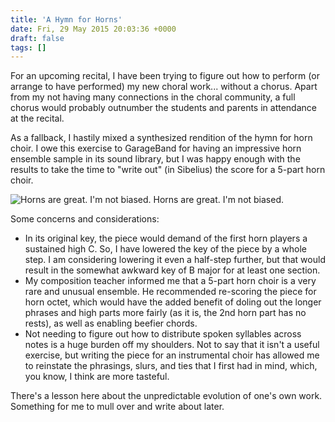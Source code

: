 ```yaml
---
title: 'A Hymn for Horns'
date: Fri, 29 May 2015 20:03:36 +0000
draft: false
tags: []
---
```


For an upcoming recital, I have been trying to figure out how to perform (or arrange to have performed) my new choral work... without a chorus. Apart from my not having many connections in the choral community, a full chorus would probably outnumber the students and parents in attendance at the recital.

As a fallback, I hastily mixed a synthesized rendition of the hymn for horn choir. I owe this exercise to GarageBand for having an impressive horn ensemble sample in its sound library, but I was happy enough with the results to take the time to "write out" (in Sibelius) the score for a 5-part horn choir.

![Horns are great. I'm not biased.](https://alexchao-blog-media.s3.amazonaws.com/2021/07/f36bd-brasschoiraction2009-5-of-64.jpg) Horns are great. I'm not biased.

Some concerns and considerations:

*   In its original key, the piece would demand of the first horn players a sustained high C. So, I have lowered the key of the piece by a whole step. I am considering lowering it even a half-step further, but that would result in the somewhat awkward key of B major for at least one section.
*   My composition teacher informed me that a 5-part horn choir is a very rare and unusual ensemble. He recommended re-scoring the piece for horn octet, which would have the added benefit of doling out the longer phrases and high parts more fairly (as it is, the 2nd horn part has no rests), as well as enabling beefier chords.
*   Not needing to figure out how to distribute spoken syllables across notes is a huge burden off my shoulders. Not to say that it isn't a useful exercise, but writing the piece for an instrumental choir has allowed me to reinstate the phrasings, slurs, and ties that I first had in mind, which, you know, I think are more tasteful.

There's a lesson here about the unpredictable evolution of one's own work. Something for me to mull over and write about later.
